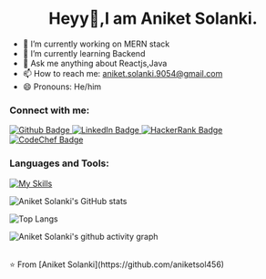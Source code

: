 <h1 align = "center">Heyy👋,I am Aniket Solanki.</h1>

- 🔭 I’m currently working on MERN stack
- 🌱 I’m currently learning Backend
- 💬 Ask me anything about Reactjs,Java
- 📫 How to reach me: aniket.solanki.9054@gmail.com
- 😄 Pronouns: He/him

  
### Connect with me:
<div id="badges">
  <a href="https://github.com/aniketsol456">
    <img src="https://img.shields.io/badge/Github-white?style=for-the-badge&logo=Github&logoColor=black" alt="Github Badge"/>
  </a>
    <a href="https://www.linkedin.com/in/aniket-solanki-a4bb26222/">
    <img src="https://img.shields.io/badge/LinkedIn-blue?style=for-the-badge&logo=linkedin&logoColor=white" alt="LinkedIn Badge"/>
  </a>
  <a href="https://www.hackerrank.com/profile/aniket_solanki_2">
    <img src="https://img.shields.io/badge/HackerRank-green?style=for-the-badge&logo=hackerrank&logoColor=white" alt="HackerRank Badge"/>
  </a>
  <a href="https://www.codechef.com/users/aniket_110">
    <img src="https://img.shields.io/badge/CodeChef?style=for-the-badge&logo=hackerrank&logoColor=white" alt="CodeChef Badge"/>
  </a>

</div>

### Languages and Tools:
[![My Skills](https://skillicons.dev/icons?i=c,cpp,py,html,css,js,php,flutter,dart,firebase,github,Reactjs,nodejs,expressjs&perline=5)](https://skillicons.dev)

![Aniket Solanki's GitHub stats](https://github-readme-stats.vercel.app/api?username=aniketsol456&show_icons=true&theme=dark)

![Top Langs](https://github-readme-stats.vercel.app/api/top-langs/?username=aniketsol456&theme=dark)


<p align = "center">
  
![Aniket Solanki's github activity graph](https://github-readme-activity-graph.vercel.app/graph?username=aniketsol456&bg_color=000000&color=ffff00&line=ffff00&point=00ff00&area=true&hide_border=true)
</p>


<br>
⭐️ From [Aniket Solanki](https://github.com/aniketsol456)
